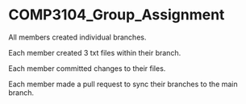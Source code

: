 # COMP3104_Group_Assignment

All members created individual branches.

Each member created 3 txt files within their branch.

Each member committed changes to their files.

Each member made a pull request to sync their branches to the main branch.
